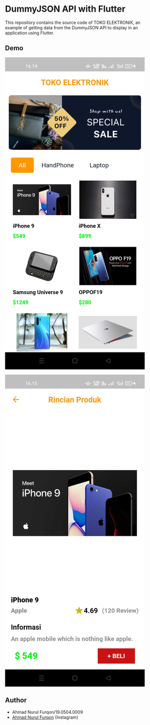 # DummyJSON API with Flutter

This repository contains the source code of TOKO ELEKTRONIK, an example of getting data from the DummyJSON API to display in an application using Flutter. 

## Demo

![Logo](https://raw.githubusercontent.com/nurulfurqon18/flutter_dummyjson/main/Home.jpg)

![Logo](https://raw.githubusercontent.com/nurulfurqon18/flutter_dummyjson/main/Halaman.jpg)



## Author

- Ahmad Nurul Furqon/19.0504.0009
- [Ahmad Nurul Furqon](https://www.instagram.com/nurulfurqon18/) (Instagram) 
